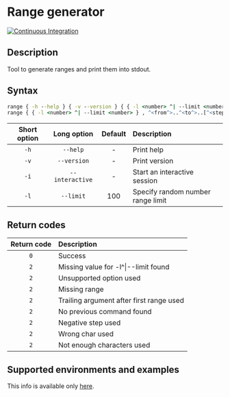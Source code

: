 # Range generator

[![Continuous Integration](https://github.com/Console-Utils/batch-range-util/actions/workflows/ci.yml/badge.svg)](https://github.com/Console-Utils/batch-range-util/actions/workflows/ci.yml)

## Description

Tool to generate ranges and print them into stdout.

## Syntax

```bat
range { -h --help } { -v --version } { { -l <number> ^| --limit <number> } , { -i --interactive } }
range { { -l <number> ^| --limit <number> } , ^<from^>..^<to^>..[^<step^>] }
```

| Short option |   Long option   | Default | Description                       |
| :----------: | :-------------: | :-----: | :-------------------------------- |
|     `-h`     |    `--help`     |    -    | Print help                        |
|     `-v`     |   `--version`   |    -    | Print version                     |
|     `-i`     | `--interactive` |    -    | Start an interactive session      |
|     `-l`     |    `--limit`    |   100   | Specify random number range limit |

## Return codes

| Return code | Description                              |
| :---------: | :--------------------------------------- |
|     `0`     | Success                                  |
|     `2`     | Missing value for -l^&#124;--limit found |
|     `2`     | Unsupported option used                  |
|     `2`     | Missing range                            |
|     `2`     | Trailing argument after first range used |
|     `2`     | No previous command found                |
|     `2`     | Negative step used                       |
|     `2`     | Wrong char used                          |
|     `2`     | Not enough characters used               |

## Supported environments and examples

This info is available only [here](https://console-utils.github.io/).
